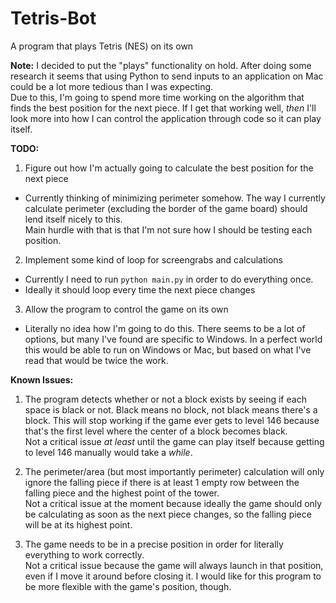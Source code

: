 # Tetris-Bot
A program that plays Tetris (NES) on its own

**Note:** I decided to put the "plays" functionality on hold. After doing some research it seems that using Python to send inputs to an application on Mac could be a lot more tedious than I was expecting.  
Due to this, I'm going to spend more time working on the algorithm that finds the best position for the next piece. If I get that working well, *then* I'll look more into how I can control the application through code so it can play itself.

**TODO:** 

1. Figure out how I'm actually going to calculate the best position for the next piece
  * Currently thinking of minimizing perimeter somehow. The way I currently calculate perimeter (excluding the border of the game board) should lend itself nicely to this.  
  Main hurdle with that is that I'm not sure how I should be testing each position.
2. Implement some kind of loop for screengrabs and calculations
  * Currently I need to run `python main.py` in order to do everything once.
  * Ideally it should loop every time the next piece changes
3. Allow the program to control the game on its own
  * Literally no idea how I'm going to do this. There seems to be a lot of options, but many I've found are specific to Windows. In a perfect world this would be able to run on Windows or Mac, but based on what I've read that would be twice the work.

**Known Issues:**

1. The program detects whether or not a block exists by seeing if each space is black or not. Black means no block, not black means there's a block. This will stop working if the game ever gets to level 146 because that's the first level where the center of a block becomes black.  
Not a critical issue *at least* until the game can play itself because getting to level 146 manually would take a *while*. 

2. The perimeter/area (but most importantly perimeter) calculation will only ignore the falling piece if there is at least 1 empty row between the falling piece and the highest point of the tower.  
Not a critical issue at the moment because ideally the game should only be calculating as soon as the next piece changes, so the falling piece will be at its highest point.

3. The game needs to be in a precise position in order for literally everything to work correctly.  
Not a critical issue because the game will always launch in that position, even if I move it around before closing it. I would like for this program to be more flexible with the game's position, though.